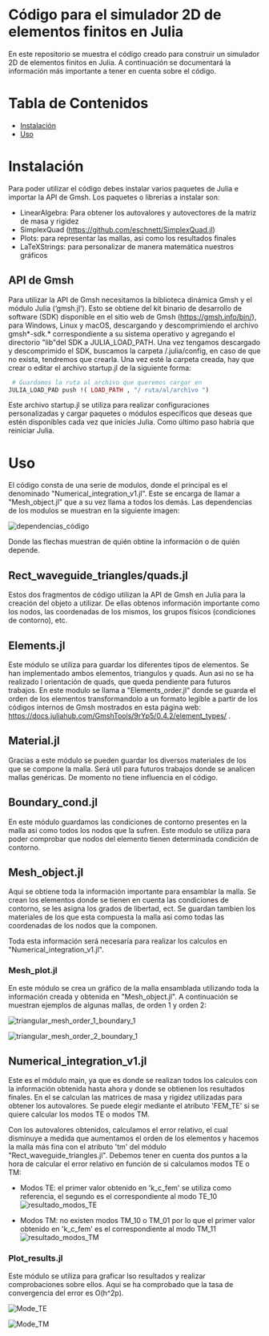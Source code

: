 # Código para el simulador 2D de elementos finitos en Julia

En este repositorio se muestra el código creado para construir un simulador 2D de elementos finitos en Julia. A continuación se documentará la información más importante a tener en cuenta sobre el código.

# Tabla de Contenidos

- [Instalación](#instalación)
- [Uso](#uso)

# Instalación
Para poder utilizar el código debes instalar varios paquetes de Julia e importar la  API de Gmsh. Los paquetes o librerias a instalar son: 
- LinearAlgebra: Para obtener los autovalores y autovectores de la matriz de masa y rigidez
- SimplexQuad (https://github.com/eschnett/SimplexQuad.jl)
- Plots: para representar las mallas, asi como los resultados finales
- LaTeXStrings: para personalizar de manera matemática nuestros gráficos

## API de Gmsh
Para utilizar la API de Gmsh necesitamos la biblioteca dinámica
Gmsh y el módulo Julia (‘gmsh.jl’). Esto se obtiene del kit binario de desarrollo de software (SDK) disponible en el sitio web de Gmsh (https://gmsh.info/bin/), para Windows, Linux y macOS, descargando y descomprimiendo el archivo gmsh*-sdk.* correspondiente a su sistema operativo y agregando el directorio
"lib"del SDK a JULIA_LOAD_PATH.  Una vez tengamos descargado y descomprimido el SDK, buscamos la carpeta /.julia/config,
en caso de que no exista, tendremos que crearla. Una vez esté la carpeta creada, hay
que crear o editar el archivo startup.jl de la siguiente forma:

```Julia
 # Guardamos la ruta al archivo que queremos cargar en
JULIA_LOAD_PAD push !( LOAD_PATH , "/ ruta/al/archivo ")
```

Este archivo startup.jl se utiliza para realizar configuraciones personalizadas y cargar paquetes o módulos específicos que deseas que estén disponibles cada vez que
inicies Julia. Como último paso habría que reiniciar Julia.

# Uso
El código consta de una serie de modulos, donde el principal es el denominado "Numerical_integration_v1.jl". Este se encarga de llamar a "Mesh_object.jl" que a su vez llama a todos los demás. Las dependencias de los modulos se muestran en la siguiente imagen:

![dependencias_código](https://github.com/Mario22-MND/Codigo-TFG/assets/126000794/2b5e0d2e-07d6-4e69-8abd-a097c1722f26)

Donde las flechas muestran de quién obtine la información o de quién depende.

## Rect_waveguide_triangles/quads.jl 
Estos dos fragmentos de código utilizan la API de Gmsh en Julia para la creación del objeto a utilizar. De ellas obtenos información importante como los nodos, las coordenadas de los mismos, los grupos físicos (condiciones de contorno), etc.

## Elements.jl
Este módulo se utiliza para guardar los diferentes tipos de elementos. Se han implementado ambos elementos, triangulos y quads. Aun asi no se ha realizado l orientación de quads, que queda pendiente para futuros trabajos. En este modulo se llama a "Elements_order.jl" donde se guarda el orden de los elementos transformandolo a un formato legible a partir de los códigos internos de Gmsh mostrados en esta página web: https://docs.juliahub.com/GmshTools/9rYp5/0.4.2/element_types/ .

## Material.jl
Gracias a este módulo se pueden guardar los diversos materiales de los que se compone la malla. Será util para futuros trabajos donde se analicen mallas genéricas. De momento no tiene influencia en el código.

## Boundary_cond.jl
En este módulo guardamos las condiciones de contorno presentes en la malla asi como todos los nodos que la sufren. Este modulo se utiliza para poder comprobar que nodos del elemento tienen determinada condición de contorno.

## Mesh_object.jl
Aqui se obtiene toda la información importante para ensamblar la malla. Se crean los elementos donde se tienen en cuenta las condiciones de contorno, se les asigna los grados de libertad, ect. Se guardan tambien los materiales de los que esta compuesta la malla asi como todas las coordenadas de los nodos que la componen.

Toda esta información será necesaría para realizar los calculos en "Numerical_integration_v1.jl".

### Mesh_plot.jl
En este módulo se crea un gráfico de la malla ensamblada utilizando toda la información creada y obtenida en "Mesh_object.jl". A continuación se muestran ejemplos de algunas mallas, de orden 1 y orden 2:

![triangular_mesh_order_1_boundary_1](https://github.com/Mario22-MND/Codigo-TFG/assets/126000794/4d66a5eb-a339-4931-8c25-b615d9f5d46b)

![triangular_mesh_order_2_boundary_1](https://github.com/Mario22-MND/Codigo-TFG/assets/126000794/2c6c1603-00d9-4976-86e7-a3ff2871cfb7)

## Numerical_integration_v1.jl
Este es el módulo main, ya que es donde se realizan todos los calculos con la información obtenida hasta ahora y donde se obtienen los resultados finales. En el se calculan las matrices de masa y rigidez utilizadas para obtener los autovalores. Se puede elegir mediante el atributo 'FEM_TE' si se quiere calcular los modos TE o modos TM. 

Con los autovalores obtenidos, calculamos el error relativo, el cual disminuye a medida que aumentamos el orden de los elementos y hacemos la malla más fina con el atributo 'tm' del módulo "Rect_waveguide_triangles.jl". Debemos tener en cuenta dos puntos a la hora de calcular el error relativo en función de si calculamos modos TE o TM:
- Modos TE: el primer valor obtenido en 'k_c_fem' se utiliza como referencia, el segundo es el correspondiente al modo TE_10
  ![resultado_modos_TE](https://github.com/Mario22-MND/Codigo-TFG/assets/126000794/b73a9988-cc92-4e41-baee-d568cc5c5d65)

- Modos TM: no existen modos TM_10 o TM_01 por lo que el primer valor obtenido en 'k_c_fem' es el correspondiente al modo TM_11
  ![resultado_modos_TM](https://github.com/Mario22-MND/Codigo-TFG/assets/126000794/eaf11dc1-6092-47f8-9fae-81f0b001d839)

### Plot_results.jl
Este módulo se utiliza para graficar lso resultados y realizar comprobaciones sobre ellos. Aqui se ha comprobado que la tasa de convergencia del error es O(h^2p).

![Mode_TE](https://github.com/Mario22-MND/Codigo-TFG/assets/126000794/159bb6d6-a2c8-4664-ac10-9a783ff31b60)

![Mode_TM](https://github.com/Mario22-MND/Codigo-TFG/assets/126000794/b3a7919a-edba-4cfd-aba0-0469e59ad6ed)
